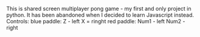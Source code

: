 This is shared screen multiplayer pong game - my first and only project in python. It has been abandoned when I decided to learn Javascript instead.
Controls:
blue paddle:
Z - left
X = ringht
red paddle:
Num1 - left
Num2 - right
